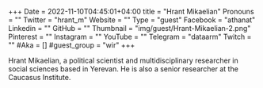+++
Date = 2022-11-10T04:45:01+04:00
title = "Hrant Mikaelian"
Pronouns = ""
Twitter = "hrant_m"
Website = ""
Type = "guest"
Facebook = "athanat"
Linkedin = ""
GitHub = ""
Thumbnail = "img/guest/Hrant-Mikaelian-2.png"
Pinterest = ""
Instagram = ""
YouTube = ""
Telegram = "dataarm"
Twitch = ""
#Aka = []
#guest_group = "wir"
+++

Hrant Mikaelian, a political scientist and multidisciplinary researcher in social sciences based in Yerevan. He is also a senior researcher at the Caucasus Institute.
